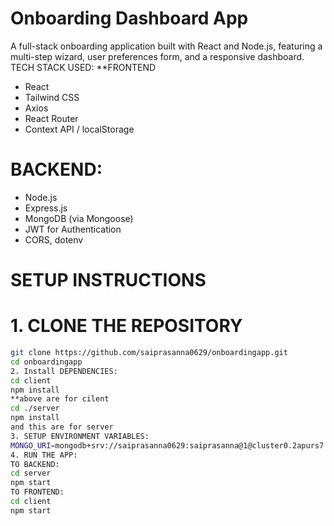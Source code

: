 # Onboarding Dashboard App

A full-stack onboarding application built with React and Node.js, featuring a multi-step wizard, user preferences form, and a responsive dashboard.
 TECH STACK USED:
**FRONTEND
- React
- Tailwind CSS
- Axios
- React Router
- Context API / localStorage

# BACKEND:
- Node.js
- Express.js
- MongoDB (via Mongoose)
- JWT for Authentication
- CORS, dotenv
# SETUP INSTRUCTIONS

# 1. CLONE THE REPOSITORY
```bash
git clone https://github.com/saiprasanna0629/onboardingapp.git
cd onboardingapp
2. Install DEPENDENCIES:
cd client
npm install
**above are for cilent
cd ./server
npm install
and this are for server
3. SETUP ENVIRONMENT VARIABLES:
MONGO_URI=mongodb+srv://saiprasanna0629:saiprasanna@1@cluster0.2apurs7.mongodb.net/onboardingApp?retryWrites=true&w=majority&appName=Cluster0
4. RUN THE APP:
TO BACKEND:
cd server
npm start
TO FRONTEND:
cd client
npm start
